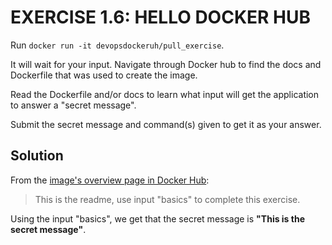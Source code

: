 # EXERCISE 1.6: HELLO DOCKER HUB
Run `docker run -it devopsdockeruh/pull_exercise`.

It will wait for your input. Navigate through Docker hub to find the docs and Dockerfile that was used to create the image.

Read the Dockerfile and/or docs to learn what input will get the application to answer a "secret message".

Submit the secret message and command(s) given to get it as your answer.

## Solution

From the [image's overview page in Docker Hub](https://hub.docker.com/r/devopsdockeruh/pull_exercise):

> This is the readme, use input "basics" to complete this exercise.

Using the input "basics", we get that the secret message is **"This is the secret message"**.
